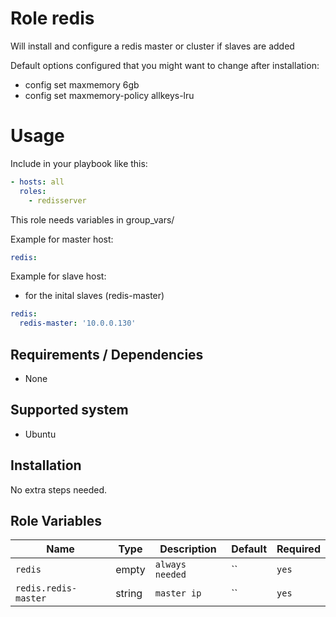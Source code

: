 # Role redis
Will install and configure a redis master or cluster if slaves are added

Default options configured that you might want to change after installation:
- config set maxmemory 6gb
- config set maxmemory-policy allkeys-lru


# Usage

Include in your playbook like this:

```yaml
- hosts: all
  roles: 
    - redisserver
```

This role needs variables in group_vars/

Example for master host:

```yaml
redis:

```

Example for slave host:
- for the inital slaves (redis-master)

```yaml
redis:
  redis-master: '10.0.0.130'

```

## Requirements / Dependencies

* None

## Supported system

* Ubuntu

## Installation

No extra steps needed.

## Role Variables

|Name|Type|Description|Default|Required|
|----|----|-----------|-------|-------|
`redis`|empty|`always needed`|``|`yes`|
`redis.redis-master`|string|`master ip`|``|`yes`|

